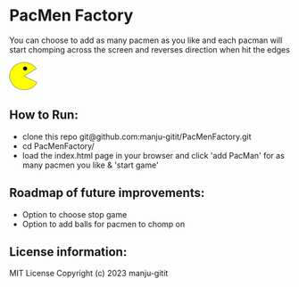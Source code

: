 # PacMen Factory
 <p>You can choose to add as many pacmen as you like and each pacman will start chomping across the screen 
  and reverses direction when hit the edges 
</p>
<p>
 <img src="./images/PacMan1.png" width="50" height="50"> 
 </p>
<h2>How to Run:</h2>
<ul>
   <li>clone this repo git@github.com:manju-gitit/PacMenFactory.git </li>
   <li>cd PacMenFactory/ </li>
  <li>load the index.html page in your browser and click 'add PacMan' for as many pacmen you like & 'start game'</li>
</ul>  
<h2>Roadmap of future improvements: </h2>
<ul>
  <li>Option to choose stop game</li>
  <li>Option to add balls for pacmen to chomp on</li>
</ul>
<h2>License information:</h2>
 MIT License Copyright (c) 2023 manju-gitit
